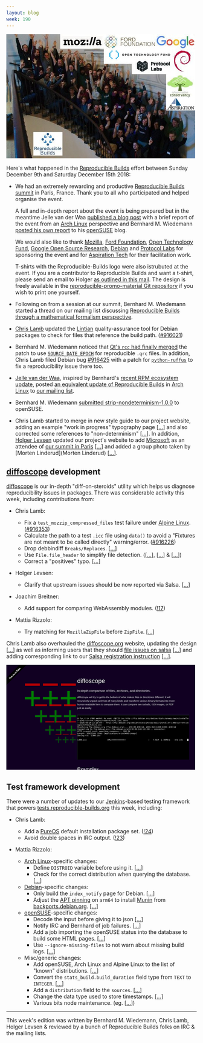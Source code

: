```yaml
---
layout: blog
week: 190
---
```


[![](/images/blog/190/group_photo.jpg#center)](https://twitter.com/ReproBuilds/status/1073091913664876544)

Here's what happened in the [Reproducible Builds](https://reproducible-builds.org) effort between Sunday December 9th and Saturday December 15th 2018:

* We had an extremely rewarding and productive [Reproducible Builds summit](https://reproducible-builds.org/events/paris2018/) in Paris, France. Thank you to all who participated and helped organise the event.

    A full and in-depth report about the event is being prepared but in the meantime Jelle van der Waa [published a blog post](https://vdwaa.nl/arch-reproducible-build-summit-18.html#arch-reproducible-build-summit-18) with a brief report of the event from an [Arch Linux](https://www.archlinux.org/) perspective and Bernhard M. Wiedemann [posted his own report](https://lizards.opensuse.org/2018/12/17/report-from-the-reproducible-builds-summit-2018/) to his [openSUSE](https://www.opensuse.org/) blog.

    We would also like to thank [Mozilla](https://www.mozilla.org/), [Ford Foundation](https://www.fordfoundation.org/), [Open Technology Fund](https://www.opentech.fund), [Google Open Source Research](https://opensource.google.com/), [Debian](https://www.debian.org/) and [Protocol Labs](https://protocol.ai/) for sponsoring the event and for [Aspiration Tech](https://aspirationtech.org) for their facilitation work.

    T-shirts with the Reproducible-Builds logo were also istrubuted at the event. If you are a contributor to Reproducible Builds and want a t-shirt, please send an email to Holger [as outlined in this mail](https://lists.reproducible-builds.org/pipermail/rb-general/2018-November/001266.html). The design is freely available in the [reproducible-promo-material Git repository](https://salsa.debian.org/reproducible-builds/reproducible-promo-material/) if you wish to print one yourself.

* Following on from a session at our summit, Bernhard M. Wiedemann started a thread on our mailing list discussing [Reproducible Builds through a mathematical formalism perspective](https://lists.reproducible-builds.org/pipermail/rb-general/2018-December/001327.html).

* [Chris Lamb](https://chris-lamb.co.uk/) updated the [Lintian](https://lintian.debian.org/) quality-assurance tool for Debian packages to check for files that reference the build path. ([#916021](https://bugs.debian.org/916021))

* Bernhard M. Wiedemann noticed that [Qt's `rcc` had finally merged](https://codereview.qt-project.org/#/c/243636/) the patch to use [`SOURCE_DATE_EPOCH`](https://reproducible-builds.org/specs/source-date-epoch/) for reproducible `.qrc` files. In addition, Chris Lamb filed Debian bug [#916425](https://bugs.debian.org/916425) with a patch for [`python-ruffus`](https://tracker.debian.org/pkg/python-ruffus) to fix a reproducibility issue there too.

* [Jelle van der Waa](https://vdwaa.nl), inspired by Bernhard's [recent RPM ecosystem update](https://lists.reproducible-builds.org/pipermail/rb-general/2018-December/001301.html), posted [an equivalent update of Reproducible Builds](https://lists.reproducible-builds.org/pipermail/rb-general/2018-December/001311.html) in [Arch Linux](https://www.archlinux.org/) to [our mailing list](https://lists.reproducible-builds.org/pipermail/rb-general/).

* Bernhard M. Wiedemann [submitted strip-nondeterminism-1.0.0](https://build.opensuse.org/request/show/658688) to openSUSE.

* Chris Lamb started to merge in new style guide to our project website, adding an example "work in progress" typography page [[...](https://salsa.debian.org/reproducible-builds/reproducible-website/commit/00369e5)] and also corrected some references to "non-determinism" [[...](https://salsa.debian.org/reproducible-builds/reproducible-website/commit/58643dd)]. In addition, [Holger Levsen](http://layer-acht.org/) updated our project's website to add [Microsoft](https://microsoft.com/) as an attendee of [our summit in Paris](https://reproducible-builds.org/events/paris2018/) [[...](https://salsa.debian.org/reproducible-builds/reproducible-website/commit/42f2b57)] and added a group photo taken by [Morten Linderud](Morten Linderud) [[...](https://salsa.debian.org/reproducible-builds/reproducible-website/commit/24edf47)].


[diffoscope](https://diffoscope.org/) development
-------------------------------------------------

[diffoscope](https://diffoscope.org/) is our in-depth "diff-on-steroids" utility which helps us diagnose reproducibility issues in packages. There was considerable activity this week, including contributions from:

* Chris Lamb:
    * Fix a `test_mozzip_compressed_files` test failure under [Alpine Linux](https://alpinelinux.org/). ([#916353](https://bugs.debian.org/916353))
    * Calculate the path to a test `.icc` file using `data()` to avoid a "Fixtures are not meant to be called directly" warning/error. ([#916226](https://bugs.debian.org/916226))
    * Drop debbindiff `Breaks/Replaces`. [[...](https://salsa.debian.org/reproducible-builds/diffoscope/commit/7472c24)]
    * Use `File.file_header` to simplify file detection. ([[...](https://salsa.debian.org/reproducible-builds/diffoscope/commit/aa55c7f)], [[...](https://salsa.debian.org/reproducible-builds/diffoscope/commit/f0ae5eb)] & [[...](https://salsa.debian.org/reproducible-builds/diffoscope/commit/f581b2d)])
    * Correct a "positives" typo. [[...](https://salsa.debian.org/reproducible-builds/diffoscope/commit/237ca36)]

* Holger Levsen:
    * Clarify that upstream issues should be now reported via Salsa. [[...](https://salsa.debian.org/reproducible-builds/diffoscope/commit/f0bf14f)]

* Joachim Breitner:
    * Add support for comparing WebAssembly modules. ([!17](https://salsa.debian.org/reproducible-builds/diffoscope/merge_requests/17))

* Mattia Rizzolo:
    * Try matching for `MozillaZipFile` before `ZipFile`. [[...](https://salsa.debian.org/reproducible-builds/diffoscope/commit/a069181)]

Chris Lamb also overhauled the [diffoscope.org](https://diffoscope.org) website, updating the design [[...](https://salsa.debian.org/reproducible-builds/diffoscope-website/commit/256ce81)] as well as informing users that they should [file issues on salsa](https://salsa.debian.org/reproducible-builds/diffoscope/issues) [[...](https://salsa.debian.org/reproducible-builds/diffoscope-website/commit/86ca32a)] and adding corresponding link to our [Salsa registration instruction](https://reproducible-builds.org/contribute/salsa/) [[...](https://salsa.debian.org/reproducible-builds/diffoscope-website/commit/7e957d5)].

[![](/images/blog/190/diffoscope-website.png#center)](https://diffoscope.org/)


Test framework development
--------------------------

There were a number of updates to our [Jenkins](https://jenkins.io/)-based testing framework that powers [tests.reproducible-builds.org](tests.reproducible-builds.org) this week, including:

* Chris Lamb:
    * Add a [PureOS](https://www.pureos.net/) default installation package set. ([!24](https://salsa.debian.org/qa/jenkins.debian.net/merge_requests/23))
    * Avoid double spaces in IRC output. ([!23](https://salsa.debian.org/qa/jenkins.debian.net/merge_requests/23))

* Mattia Rizzolo:
    * [Arch Linux](https://www.archlinux.org/)-specific changes:
        * Define `DISTROID` variable before using it. [[...](https://salsa.debian.org/qa/jenkins.debian.net/commit/a30c3c18)]
        * Check for the correct distribution when querying the database. [[...](https://salsa.debian.org/qa/jenkins.debian.net/commit/c891a865)]
    * [Debian](https://www.debian.org/)-specific changes:
        * Only build the `index_notify` page for Debian. [[...](https://salsa.debian.org/qa/jenkins.debian.net/commit/2d1708e1)]
        * Adjust the [APT pinning](https://wiki.debian.org/AptPreferences) on `arm64` to install [Munin](http://munin-monitoring.org/) from [backports.debian.org](https://backports.debian.org/). [[...](https://salsa.debian.org/qa/jenkins.debian.net/commit/351e747f)]
    * [openSUSE](https://www.opensuse.org/)-specific changes:
        * Decode the input before giving it to json [[...](https://salsa.debian.org/qa/jenkins.debian.net/commit/19b01d7e)]
        * Notify IRC and Bernhard of job failures. [[...](https://salsa.debian.org/qa/jenkins.debian.net/commit/9704f222)]
        * Add a job importing the openSUSE status into the database to build some HTML pages. [[...](https://salsa.debian.org/qa/jenkins.debian.net/commit/d216ef4f)]
        * Use `--ignore-missing-files` to not warn about missing build logs. [[...](https://salsa.debian.org/qa/jenkins.debian.net/commit/68e0d31d)]
    * Misc/generic changes:
        * Add openSUSE, Arch Linux and Alpine Linux to the list of "known" distributions. [[...](https://salsa.debian.org/qa/jenkins.debian.net/commit/502138c1)]
        * Convert the `stats_build.build_duration` field type from `TEXT` to `INTEGER`. [[...](https://salsa.debian.org/qa/jenkins.debian.net/commit/673fd148)]
        * Add a `distribution` field to the `sources`. [[...](https://salsa.debian.org/qa/jenkins.debian.net/commit/5e429a95)]
        * Change the data type used to store timestamps. [[...](https://salsa.debian.org/qa/jenkins.debian.net/commit/2976bc69)]
        * Various bits node maintenance. (eg. [[...](https://salsa.debian.org/qa/jenkins.debian.net/commit/44494e99)])

---

This week's edition was written by Bernhard M. Wiedemann, Chris Lamb, Holger Levsen & reviewed by a bunch of Reproducible Builds folks on IRC & the mailing lists.
